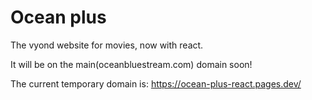 # Ocean plus
The vyond website for movies, now with react.

It will be on the main(oceanbluestream.com) domain soon!

The current temporary domain is: https://ocean-plus-react.pages.dev/